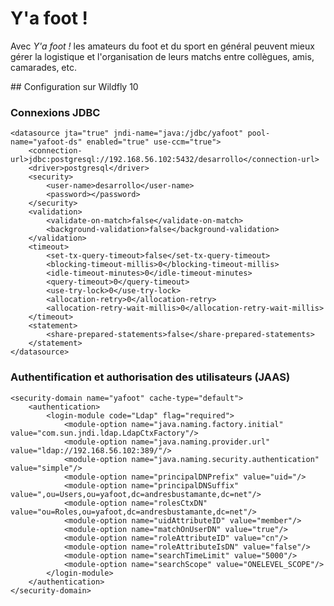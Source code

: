 # Y'a foot !

Avec *Y'a foot !* les amateurs du foot et du sport en général peuvent mieux gérer la logistique et l'organisation de 
leurs matchs entre collègues, amis, camarades, etc.

## Configuration sur Wildfly 10

### Connexions JDBC

    <datasource jta="true" jndi-name="java:/jdbc/yafoot" pool-name="yafoot-ds" enabled="true" use-ccm="true">
        <connection-url>jdbc:postgresql://192.168.56.102:5432/desarrollo</connection-url>
        <driver>postgresql</driver>
        <security>
            <user-name>desarrollo</user-name>
            <password></password>
        </security>
        <validation>
            <validate-on-match>false</validate-on-match>
            <background-validation>false</background-validation>
        </validation>
        <timeout>
            <set-tx-query-timeout>false</set-tx-query-timeout>
            <blocking-timeout-millis>0</blocking-timeout-millis>
            <idle-timeout-minutes>0</idle-timeout-minutes>
            <query-timeout>0</query-timeout>
            <use-try-lock>0</use-try-lock>
            <allocation-retry>0</allocation-retry>
            <allocation-retry-wait-millis>0</allocation-retry-wait-millis>
        </timeout>
        <statement>
            <share-prepared-statements>false</share-prepared-statements>
        </statement>
    </datasource>

### Authentification et authorisation des utilisateurs (JAAS)

    <security-domain name="yafoot" cache-type="default">
        <authentication>
            <login-module code="Ldap" flag="required">
                <module-option name="java.naming.factory.initial" value="com.sun.jndi.ldap.LdapCtxFactory"/>
                <module-option name="java.naming.provider.url" value="ldap://192.168.56.102:389/"/>
                <module-option name="java.naming.security.authentication" value="simple"/>
                <module-option name="principalDNPrefix" value="uid="/>
                <module-option name="principalDNSuffix" value=",ou=Users,ou=yafoot,dc=andresbustamante,dc=net"/>
                <module-option name="rolesCtxDN" value="ou=Roles,ou=yafoot,dc=andresbustamante,dc=net"/>
                <module-option name="uidAttributeID" value="member"/>
                <module-option name="matchOnUserDN" value="true"/>
                <module-option name="roleAttributeID" value="cn"/>
                <module-option name="roleAttributeIsDN" value="false"/>
                <module-option name="searchTimeLimit" value="5000"/>
                <module-option name="searchScope" value="ONELEVEL_SCOPE"/>
            </login-module>
        </authentication>
    </security-domain>
